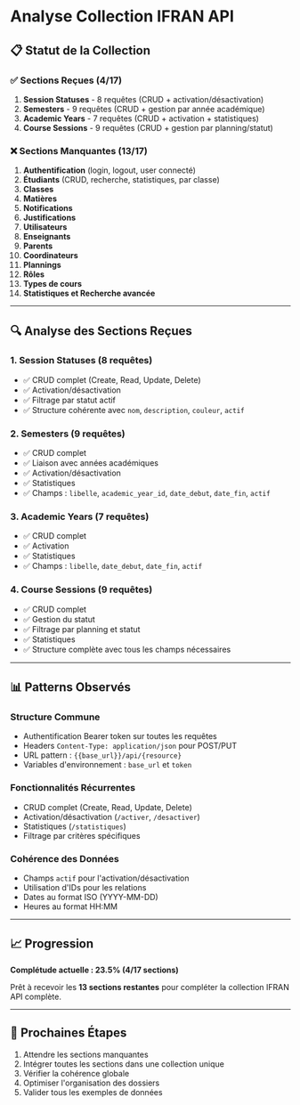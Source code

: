 # Analyse Collection IFRAN API

## 📋 **Statut de la Collection**

### ✅ **Sections Reçues** (4/17)
1. **Session Statuses** - 8 requêtes (CRUD + activation/désactivation)
2. **Semesters** - 9 requêtes (CRUD + gestion par année académique)
3. **Academic Years** - 7 requêtes (CRUD + activation + statistiques)
4. **Course Sessions** - 9 requêtes (CRUD + gestion par planning/statut)

### ❌ **Sections Manquantes** (13/17)
1. **Authentification** (login, logout, user connecté)
2. **Étudiants** (CRUD, recherche, statistiques, par classe)
3. **Classes**
4. **Matières** 
5. **Notifications**
6. **Justifications**
7. **Utilisateurs**
8. **Enseignants**
9. **Parents**
10. **Coordinateurs**
11. **Plannings**
12. **Rôles**
13. **Types de cours**
14. **Statistiques et Recherche avancée**

---

## 🔍 **Analyse des Sections Reçues**

### 1. **Session Statuses** (8 requêtes)
- ✅ CRUD complet (Create, Read, Update, Delete)
- ✅ Activation/désactivation
- ✅ Filtrage par statut actif
- ✅ Structure cohérente avec `nom`, `description`, `couleur`, `actif`

### 2. **Semesters** (9 requêtes)
- ✅ CRUD complet
- ✅ Liaison avec années académiques
- ✅ Activation/désactivation
- ✅ Statistiques
- ✅ Champs : `libelle`, `academic_year_id`, `date_debut`, `date_fin`, `actif`

### 3. **Academic Years** (7 requêtes)
- ✅ CRUD complet
- ✅ Activation
- ✅ Statistiques
- ✅ Champs : `libelle`, `date_debut`, `date_fin`, `actif`

### 4. **Course Sessions** (9 requêtes)
- ✅ CRUD complet
- ✅ Gestion du statut
- ✅ Filtrage par planning et statut
- ✅ Statistiques
- ✅ Structure complète avec tous les champs nécessaires

---

## 📊 **Patterns Observés**

### **Structure Commune**
- Authentification Bearer token sur toutes les requêtes
- Headers `Content-Type: application/json` pour POST/PUT
- URL pattern : `{{base_url}}/api/{resource}`
- Variables d'environnement : `base_url` et `token`

### **Fonctionnalités Récurrentes**
- CRUD complet (Create, Read, Update, Delete)
- Activation/désactivation (`/activer`, `/desactiver`)
- Statistiques (`/statistiques`)
- Filtrage par critères spécifiques

### **Cohérence des Données**
- Champs `actif` pour l'activation/désactivation
- Utilisation d'IDs pour les relations
- Dates au format ISO (YYYY-MM-DD)
- Heures au format HH:MM

---

## 📈 **Progression**
**Complétude actuelle : 23.5% (4/17 sections)**

Prêt à recevoir les **13 sections restantes** pour compléter la collection IFRAN API complète.

---

## 🎯 **Prochaines Étapes**
1. Attendre les sections manquantes
2. Intégrer toutes les sections dans une collection unique
3. Vérifier la cohérence globale
4. Optimiser l'organisation des dossiers
5. Valider tous les exemples de données